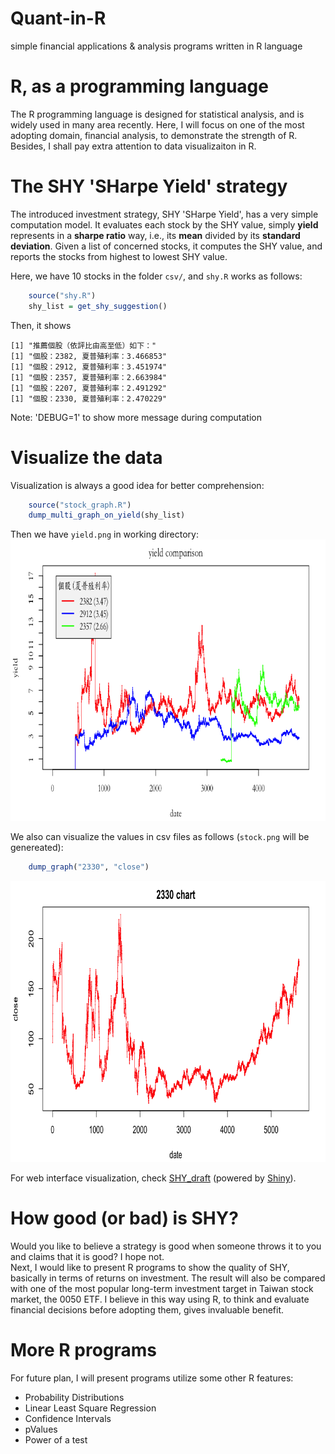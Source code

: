 # Quant-in-R
simple financial applications &amp; analysis programs written in R language

# R, as a programming language
The R programming language is designed for statistical analysis, and is widely used in many area recently. Here, I will focus on one of the most adopting domain, financial analysis, to demonstrate the strength of R.  Besides, I shall pay extra attention to data visualizaiton in R.  

# The SHY 'SHarpe Yield' strategy
The introduced investment strategy, SHY 'SHarpe Yield', has a very simple computation model. It evaluates each stock by the SHY value, simply **yield** represents in a **sharpe ratio** way, i.e., its **mean** divided by its **standard deviation**. Given a list of concerned stocks, it computes the SHY value, and reports the stocks from highest to lowest SHY value.  

Here, we have 10 stocks in the folder `csv/`, and `shy.R` works as follows:  
```r
    source("shy.R")
    shy_list = get_shy_suggestion()
```

Then, it shows
```
[1] "推薦個股（依評比由高至低）如下："
[1] "個股：2382, 夏普殖利率：3.466853"
[1] "個股：2912, 夏普殖利率：3.451974"
[1] "個股：2357, 夏普殖利率：2.663984"
[1] "個股：2207, 夏普殖利率：2.491292"
[1] "個股：2330, 夏普殖利率：2.470229"
```
Note: 'DEBUG=1' to show more message during computation  

# Visualize the data

Visualization is always a good idea for better comprehension:
```r
    source("stock_graph.R")
    dump_multi_graph_on_yield(shy_list)
```

Then we have `yield.png` in working directory:
<a href="https://raw.githubusercontent.com/r-kan/r-kan.github.io/master/images/Quant-in-R/yield.png" target="_blank"><img border="0" alt="show multiple yield values" src="https://raw.githubusercontent.com/r-kan/r-kan.github.io/master/images/Quant-in-R/yield.png" width="800" height="450"></a>

We also can visualize the values in csv files as follows (`stock.png` will be genereated):
```r
    dump_graph("2330", "close")
```

<a href="https://raw.githubusercontent.com/r-kan/r-kan.github.io/master/images/Quant-in-R/stock.png" target="_blank"><img border="0" alt="close values of 2330" src="https://raw.githubusercontent.com/r-kan/r-kan.github.io/master/images/Quant-in-R/stock.png" width="800" height="450"></a>

For web interface visualization, check <a href='https://rkan.shinyapps.io/SHY_draft/'>SHY_draft</a> (powered by <a href='https://github.com/rstudio/shiny'>Shiny</a>).  

# How good (or bad) is SHY? 
Would you like to believe a strategy is good when someone throws it to you and claims that it is good? I hope not.  
Next, I would like to present R programs to show the quality of SHY, basically in terms of returns on investment. The result will also be compared with one of the most popular long-term investment target in Taiwan stock market, the 0050 ETF. I believe in this way using R, to think and evaluate financial decisions before adopting them, gives invaluable benefit.  

# More R programs
For future plan, I will present programs utilize some other R features:  
* Probability Distributions
* Linear Least Square Regression
* Confidence Intervals
* pValues
* Power of a test
